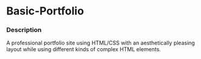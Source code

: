 # Basic-Portfolio


### **Description**

A professional portfolio site using HTML/CSS with an aesthetically pleasing layout while using different kinds of complex HTML elements.
